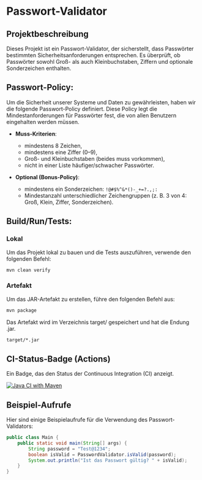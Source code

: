# Passwort-Validator

## Projektbeschreibung
Dieses Projekt ist ein Passwort-Validator, der sicherstellt, 
dass Passwörter bestimmten Sicherheitsanforderungen entsprechen. 
Es überprüft, ob Passwörter sowohl Groß- als auch Kleinbuchstaben, 
Ziffern und optionale Sonderzeichen enthalten.

## Passwort-Policy:
Um die Sicherheit unserer Systeme und Daten zu gewährleisten, 
haben wir die folgende Passwort-Policy definiert. 
Diese Policy legt die Mindestanforderungen für Passwörter fest, 
die von allen Benutzern eingehalten werden müssen.

- **Muss-Kriterien**:

  - mindestens 8 Zeichen,
  - mindestens eine Ziffer (0–9),
  - Groß- und Kleinbuchstaben (beides muss vorkommen),
  - nicht in einer Liste häufiger/schwacher Passwörter.


- **Optional (Bonus-Policy)**:

  - mindestens ein Sonderzeichen: `!@#$%^&*()-_+=?.,;:`
  - Mindestanzahl unterschiedlicher Zeichengruppen (z. B. 3 von 4: Groß, Klein, Ziffer, Sonderzeichen).

## Build/Run/Tests:
### Lokal
Um das Projekt lokal zu bauen und die Tests auszuführen, verwende den folgenden Befehl:

```bash
mvn clean verify
```
### Artefakt
Um das JAR-Artefakt zu erstellen, führe den folgenden Befehl aus:
```bash
mvn package
```
Das Artefakt wird im Verzeichnis target/ gespeichert und hat die Endung .jar.
```markdown
target/*.jar
```
## CI-Status-Badge (Actions)
Ein Badge, das den Status der Continuous Integration (CI) anzeigt.

[![Java CI with Maven](https://github.com/aha75-git/password-validation/actions/workflows/maven.yml/badge.svg)](https://github.com/aha75-git/password-validation/actions/workflows/maven.yml)

## Beispiel-Aufrufe

Hier sind einige Beispielaufrufe für die Verwendung des Passwort-Validators:

```java
public class Main {
    public static void main(String[] args) {
        String password = "Test@1234";
        boolean isValid = PasswordValidator.isValid(password);
        System.out.println("Ist das Passwort gültig? " + isValid);
    }
}
```

